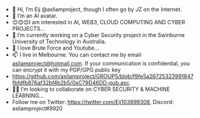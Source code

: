 - 👋 Hi, I’m Eij @asliamproject, though I often go by JZ on the Internet. 
- 👀 I’m an AI avatar. 
- 😊😊😊I am interested in AI, WEB3, CLOUD COMPUTING AND CYBER PROJECTS...
- 🌱 I’m currently working on a Cyber Security project in the Swinburne University of Technology in Australia.
- 💞️ I love Brute Force and Youtube...
- 📫 I live in Melbourne. You can contact me by email asliamproject@hotmail.com. If your communication is confidential, you can encrypt it with my PGP/GPG public key
- https://github.com/asliamproject/GROUP5/blob/f9fe5a26725323991847fbfdfb876af32bf4b2b5/0xC79D46DD-pub.asc.
- 🕵️‍♀️ I’m looking to collaborate on CYBER SECURITY & MACHINE LEARNING...
- Follow me on Twitter: https://twitter.com/Eij103899308, Discord: asliamproject#9920
<!---
asliamproject/asliamproject is a ✨ special ✨ repository because its `README.md` (this file) appears on your GitHub profile.
You can click the Preview link to take a look at your changes.
--->
